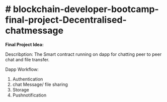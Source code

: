 # # blockchain-developer-bootcamp-final-project-Decentralised-chatmessage
**Final Project Idea:**

   Describption: The Smart contract running on dapp for chatting peer to peer chat and file transfer.

   Dapp Workflow:

   1. Authentication 
   2. chat Message/ file sharing
   3. Storage
   4. Pushnotification
